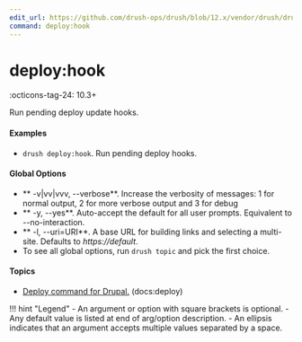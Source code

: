 ```yaml
---
edit_url: https://github.com/drush-ops/drush/blob/12.x/vendor/drush/drush/src/Commands/core/DeployHookCommands.php
command: deploy:hook
---
```

# deploy:hook

:octicons-tag-24: 10.3+

Run pending deploy update hooks.

#### Examples

- <code>drush deploy:hook</code>. Run pending deploy hooks.

#### Global Options

- ** -v|vv|vvv, --verbose**. Increase the verbosity of messages: 1 for normal output, 2 for more verbose output and 3 for debug
- ** -y, --yes**. Auto-accept the default for all user prompts. Equivalent to --no-interaction.
- ** -l, --uri=URI**. A base URL for building links and selecting a multi-site. Defaults to *https://default*.
- To see all global options, run <code>drush topic</code> and pick the first choice.

#### Topics

- [Deploy command for Drupal.](../../vendor/drush/drush/docs/deploycommand.md) (docs:deploy)

!!! hint "Legend"
    - An argument or option with square brackets is optional.
    - Any default value is listed at end of arg/option description.
    - An ellipsis indicates that an argument accepts multiple values separated by a space.